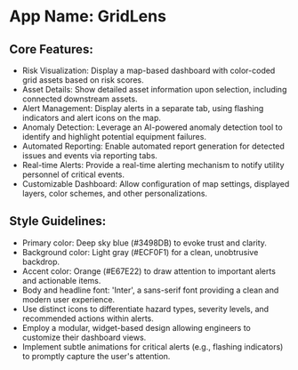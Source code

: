 # **App Name**: GridLens

## Core Features:

- Risk Visualization: Display a map-based dashboard with color-coded grid assets based on risk scores.
- Asset Details: Show detailed asset information upon selection, including connected downstream assets.
- Alert Management: Display alerts in a separate tab, using flashing indicators and alert icons on the map.
- Anomaly Detection: Leverage an AI-powered anomaly detection tool to identify and highlight potential equipment failures.
- Automated Reporting: Enable automated report generation for detected issues and events via reporting tabs.
- Real-time Alerts: Provide a real-time alerting mechanism to notify utility personnel of critical events.
- Customizable Dashboard: Allow configuration of map settings, displayed layers, color schemes, and other personalizations.

## Style Guidelines:

- Primary color: Deep sky blue (#3498DB) to evoke trust and clarity.
- Background color: Light gray (#ECF0F1) for a clean, unobtrusive backdrop.
- Accent color: Orange (#E67E22) to draw attention to important alerts and actionable items.
- Body and headline font: 'Inter', a sans-serif font providing a clean and modern user experience.
- Use distinct icons to differentiate hazard types, severity levels, and recommended actions within alerts.
- Employ a modular, widget-based design allowing engineers to customize their dashboard views.
- Implement subtle animations for critical alerts (e.g., flashing indicators) to promptly capture the user's attention.